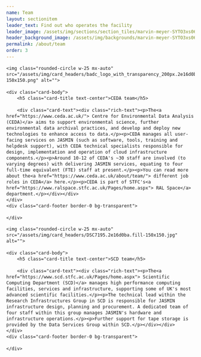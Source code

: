 ```yaml
---
name: Team
layout: sectionitem
leader_text: Find out who operates the facility
leader_image: /assets/img/sections/section_tiles/marvin-meyer-SYTO3xs06fU-unsplash.2e16d0ba.fill-1000x500.jpg
header_background_image: /assets/img/backgrounds/marvin-meyer-SYTO3xs06fU-unsplas.2e16d0ba.fill-2000x1000.jpg
permalink: /about/team
order: 3
---
```


<div class="block-cardgrid">

<div class="container-fluid">

  
<div class="card-deck ">
      
            

<div class="card mb-3 border-0 bg-transparent text-left">
    
    
    <img class="rounded-circle w-25 mx-auto" src="/assets/img/card_headers/badc_logo_with_transparency_200px.2e16d0ba.fill-150x150.png" alt="">
    
    <div class="card-body">
        <h5 class="card-title text-center">CEDA team</h5>
        
        <div class="card-text"><div class="rich-text"><p>The<a href="https://www.ceda.ac.uk/"> Centre for Environmental Data Analysis (CEDA)</a> aims to support environmental science, further environmental data archival practices, and develop and deploy new technologies to enhance access to data.</p><p>CEDA manages all user-facing services on JASMIN (such as software, tools, training and helpdesk support), with CEDA technical specialists responsible for design, implementation and operation of cloud infrastructure components.</p><p>Around 10-12 of CEDA's ~30 staff are involved (to varying degrees) with delivering JASMIN services, equating to four full-time equivalent (FTE) staff at present.</p><p>You can read more about the<a href="https://www.ceda.ac.uk/about/team/"> different job roles in CEDA</a> here.</p><p>CEDA is part of STFC's<a href="https://www.ralspace.stfc.ac.uk/Pages/home.aspx"> RAL Space</a> department.</p></div></div>
    </div>
    <div class="card-footer border-0 bg-transparent">
        
    </div>
</div>

      
            

<div class="card mb-3 border-0 bg-transparent ">
    
    
    <img class="rounded-circle w-25 mx-auto" src="/assets/img/card_headers/DSC7195.2e16d0ba.fill-150x150.jpg" alt="">
    
    <div class="card-body">
        <h5 class="card-title text-center">SCD team</h5>
        
        <div class="card-text"><div class="rich-text"><p>The<a href="https://www.scd.stfc.ac.uk/Pages/home.aspx"> Scientific Computing Department (SCD)</a> manages high performance computing facilities, services and infrastructure, supporting some of UK's most advanced scientific facilities.</p><p>The technical lead within the Research Infrastructures Group in SCD is responsible for JASMIN infrastructure design, planning and procurement. A dedicated team of four staff within this group manages JASMIN's hardware and infrastructure operations.</p><p>Further support for tape storage is provided by the Data Services Group within SCD.</p></div></div>
    </div>
    <div class="card-footer border-0 bg-transparent">
        
    </div>
</div>

      
</div>


</div>
</div>

